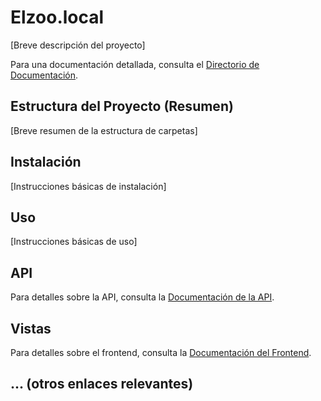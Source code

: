 # Elzoo.local

[Breve descripción del proyecto]

Para una documentación detallada, consulta el [Directorio de Documentación](docs/).

## Estructura del Proyecto (Resumen)

[Breve resumen de la estructura de carpetas]

## Instalación

[Instrucciones básicas de instalación]

## Uso

[Instrucciones básicas de uso]

## API

Para detalles sobre la API, consulta la [Documentación de la API](docs/API.md).

## Vistas

Para detalles sobre el frontend, consulta la [Documentación del Frontend](docs/Vistas.md).

## ... (otros enlaces relevantes)